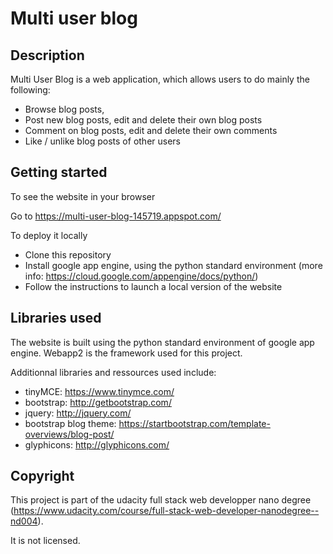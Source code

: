 # Multi user blog

## Description

Multi User Blog is a web application, which allows users to do mainly the following:
- Browse blog posts,
- Post new blog posts, edit and delete their own blog posts
- Comment on blog posts, edit and delete their own comments
- Like / unlike blog posts of other users

## Getting started

To see the website in your browser

Go to https://multi-user-blog-145719.appspot.com/

To deploy it locally

- Clone this repository
- Install google app engine, using the python standard environment (more info: https://cloud.google.com/appengine/docs/python/)
- Follow the instructions to launch a local version of the website

## Libraries used

The website is built using the python standard environment of google app engine.
Webapp2 is the framework used for this project. 

Additionnal libraries and ressources used include:
- tinyMCE: https://www.tinymce.com/
- bootstrap: http://getbootstrap.com/
- jquery: http://jquery.com/
- bootstrap blog theme: https://startbootstrap.com/template-overviews/blog-post/
- glyphicons: http://glyphicons.com/

## Copyright

This project is part of the udacity full stack web developper nano degree (https://www.udacity.com/course/full-stack-web-developer-nanodegree--nd004). 

It is not licensed.

